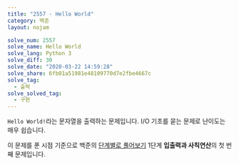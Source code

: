 ```yaml
---
title: "2557 - Hello World"
category: 백준
layout: nojam

solve_num: 2557
solve_name: Hello World
solve_lang: Python 3
solve_diff: 30
solve_date: "2020-03-22 14:59:28"
solve_share: 6fb01a51981e48109770d7e2fbe4667c
solve_tag:
  - 출력
solve_solved_tag: 
  - 구현
---
```


`Hello World!`라는 문자열을 출력하는 문제입니다. I/O 기초를 묻는 문제로 난이도는 매우 쉽습니다.

이 문제를 푼 시점 기준으로 백준의 [단계별로 풀어보기](http://noj.am/p/s) 1단계 **입출력과 사칙연산**의 첫 번째 문제입니다.
